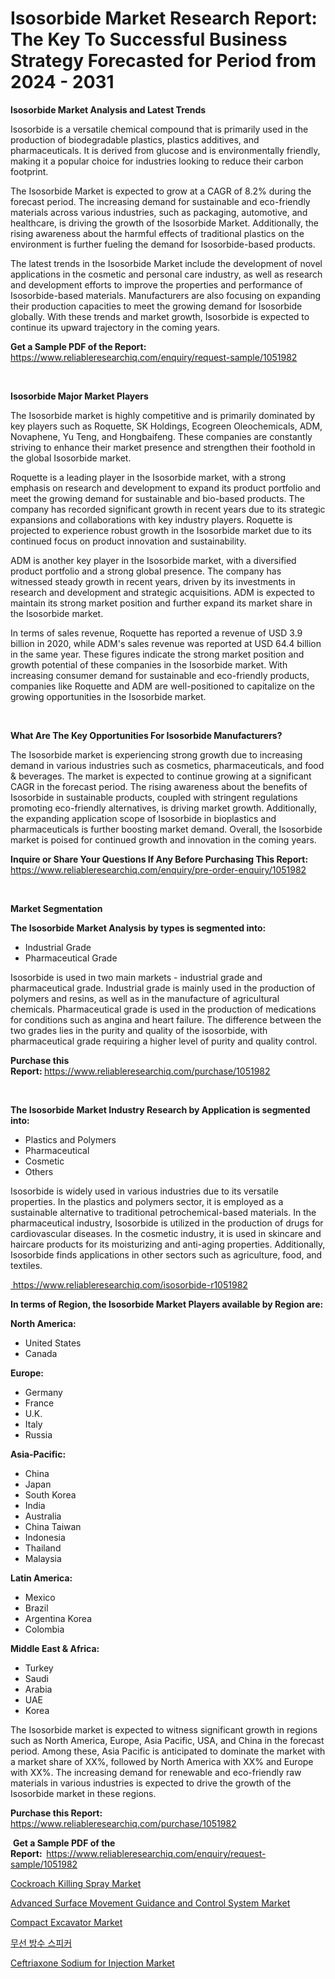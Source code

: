 <p><h1>Isosorbide Market Research Report: The Key To Successful Business Strategy Forecasted for Period from 2024 - 2031</h1></p><p><strong>Isosorbide Market Analysis and Latest Trends</strong></p>
<p><p>Isosorbide is a versatile chemical compound that is primarily used in the production of biodegradable plastics, plastics additives, and pharmaceuticals. It is derived from glucose and is environmentally friendly, making it a popular choice for industries looking to reduce their carbon footprint.</p><p>The Isosorbide Market is expected to grow at a CAGR of 8.2% during the forecast period. The increasing demand for sustainable and eco-friendly materials across various industries, such as packaging, automotive, and healthcare, is driving the growth of the Isosorbide Market. Additionally, the rising awareness about the harmful effects of traditional plastics on the environment is further fueling the demand for Isosorbide-based products.</p><p>The latest trends in the Isosorbide Market include the development of novel applications in the cosmetic and personal care industry, as well as research and development efforts to improve the properties and performance of Isosorbide-based materials. Manufacturers are also focusing on expanding their production capacities to meet the growing demand for Isosorbide globally. With these trends and market growth, Isosorbide is expected to continue its upward trajectory in the coming years.</p></p>
<p><strong>Get a Sample PDF of the Report:&nbsp;</strong> <a href="https://www.reliableresearchiq.com/enquiry/request-sample/1051982">https://www.reliableresearchiq.com/enquiry/request-sample/1051982</a></p>
<p>&nbsp;</p>
<p><strong>Isosorbide Major Market Players</strong></p>
<p><p>The Isosorbide market is highly competitive and is primarily dominated by key players such as Roquette, SK Holdings, Ecogreen Oleochemicals, ADM, Novaphene, Yu Teng, and Hongbaifeng. These companies are constantly striving to enhance their market presence and strengthen their foothold in the global Isosorbide market.</p><p>Roquette is a leading player in the Isosorbide market, with a strong emphasis on research and development to expand its product portfolio and meet the growing demand for sustainable and bio-based products. The company has recorded significant growth in recent years due to its strategic expansions and collaborations with key industry players. Roquette is projected to experience robust growth in the Isosorbide market due to its continued focus on product innovation and sustainability.</p><p>ADM is another key player in the Isosorbide market, with a diversified product portfolio and a strong global presence. The company has witnessed steady growth in recent years, driven by its investments in research and development and strategic acquisitions. ADM is expected to maintain its strong market position and further expand its market share in the Isosorbide market.</p><p>In terms of sales revenue, Roquette has reported a revenue of USD 3.9 billion in 2020, while ADM's sales revenue was reported at USD 64.4 billion in the same year. These figures indicate the strong market position and growth potential of these companies in the Isosorbide market. With increasing consumer demand for sustainable and eco-friendly products, companies like Roquette and ADM are well-positioned to capitalize on the growing opportunities in the Isosorbide market.</p></p>
<p>&nbsp;</p>
<p><strong>What Are The Key Opportunities For Isosorbide Manufacturers?</strong></p>
<p><p>The Isosorbide market is experiencing strong growth due to increasing demand in various industries such as cosmetics, pharmaceuticals, and food & beverages. The market is expected to continue growing at a significant CAGR in the forecast period. The rising awareness about the benefits of Isosorbide in sustainable products, coupled with stringent regulations promoting eco-friendly alternatives, is driving market growth. Additionally, the expanding application scope of Isosorbide in bioplastics and pharmaceuticals is further boosting market demand. Overall, the Isosorbide market is poised for continued growth and innovation in the coming years.</p></p>
<p><strong>Inquire or Share Your Questions If Any Before Purchasing This Report:</strong> <a href="https://www.reliableresearchiq.com/enquiry/pre-order-enquiry/1051982">https://www.reliableresearchiq.com/enquiry/pre-order-enquiry/1051982</a></p>
<p>&nbsp;</p>
<p><strong>Market Segmentation</strong></p>
<p><strong>The Isosorbide Market Analysis by types is segmented into:</strong></p>
<p><ul><li>Industrial Grade</li><li>Pharmaceutical Grade</li></ul></p>
<p><p>Isosorbide is used in two main markets - industrial grade and pharmaceutical grade. Industrial grade is mainly used in the production of polymers and resins, as well as in the manufacture of agricultural chemicals. Pharmaceutical grade is used in the production of medications for conditions such as angina and heart failure. The difference between the two grades lies in the purity and quality of the isosorbide, with pharmaceutical grade requiring a higher level of purity and quality control.</p></p>
<p><strong>Purchase this Report:&nbsp;</strong><a href="https://www.reliableresearchiq.com/purchase/1051982">https://www.reliableresearchiq.com/purchase/1051982</a></p>
<p>&nbsp;</p>
<p><strong>The Isosorbide Market Industry Research by Application is segmented into:</strong></p>
<p><ul><li>Plastics and Polymers</li><li>Pharmaceutical</li><li>Cosmetic</li><li>Others</li></ul></p>
<p><p>Isosorbide is widely used in various industries due to its versatile properties. In the plastics and polymers sector, it is employed as a sustainable alternative to traditional petrochemical-based materials. In the pharmaceutical industry, Isosorbide is utilized in the production of drugs for cardiovascular diseases. In the cosmetic industry, it is used in skincare and haircare products for its moisturizing and anti-aging properties. Additionally, Isosorbide finds applications in other sectors such as agriculture, food, and textiles.</p></p>
<p><a href="https://www.reliableresearchiq.com/isosorbide-r1051982">&nbsp;https://www.reliableresearchiq.com/isosorbide-r1051982</a></p>
<p><strong>In terms of Region, the Isosorbide Market Players available by Region are:</strong></p>
<p>
    <p> <strong> North America: </strong>
        <ul>
            <li>United States</li>
            <li>Canada</li>
        </ul>
        </p> 
    <p> <strong> Europe: </strong>
        <ul>
            <li>Germany</li>
            <li>France</li>
            <li>U.K.</li>
            <li>Italy</li>
            <li>Russia</li>
        </ul>
        </p> 
    <p> <strong> Asia-Pacific: </strong>
        <ul>
            <li>China</li>
            <li>Japan</li>
            <li>South Korea</li>
            <li>India</li>
            <li>Australia</li>
            <li>China Taiwan</li>
            <li>Indonesia</li>
            <li>Thailand</li>
            <li>Malaysia</li>
        </ul>
        </p> 
    <p> <strong> Latin America: </strong>
        <ul>
            <li>Mexico</li>
            <li>Brazil</li>
            <li>Argentina Korea</li>
            <li>Colombia</li>
        </ul>
        </p> 
    <p> <strong> Middle East & Africa: </strong>
        <ul>
            <li>Turkey</li>
            <li>Saudi</li>
            <li>Arabia</li>
            <li>UAE</li>
            <li>Korea</li>
        </ul>
    </p>
    </p>
<p><p>The Isosorbide market is expected to witness significant growth in regions such as North America, Europe, Asia Pacific, USA, and China in the forecast period. Among these, Asia Pacific is anticipated to dominate the market with a market share of XX%, followed by North America with XX% and Europe with XX%. The increasing demand for renewable and eco-friendly raw materials in various industries is expected to drive the growth of the Isosorbide market in these regions.</p></p>
<p><strong>Purchase this Report: </strong><a href="https://www.reliableresearchiq.com/purchase/1051982">https://www.reliableresearchiq.com/purchase/1051982</a></p>
<p>&nbsp;<strong>Get a Sample PDF of the Report:&nbsp;&nbsp;</strong><a href="https://www.reliableresearchiq.com/enquiry/request-sample/1051982">https://www.reliableresearchiq.com/enquiry/request-sample/1051982</a></p>
<p><strong></strong></p>
<p><p><a href="https://github.com/julyju69/Market-Research-Report-List-4/blob/main/cockroach-killing-spray-market.md">Cockroach Killing Spray Market</a></p><p><a href="https://medium.com/@alexander.bell98078/advanced-surface-movement-guidance-and-control-system-market-a-global-and-regional-analysis-3e9bd527beba">Advanced Surface Movement Guidance and Control System Market</a></p><p><a href="https://medium.com/@anslrtman56756/compact-excavator-market-trends-and-analysis-opportunities-and-challenges-for-future-growth-f9ac78704fc4">Compact Excavator Market</a></p><p><a href="https://medium.com/@mujgankortalih/%EA%B8%80%EB%A1%9C%EB%B2%8C-%EB%AC%B4%EC%84%A0-%EB%B0%A9%EC%88%98-%EC%8A%A4%ED%94%BC%EC%BB%A4-%EC%8B%9C%EC%9E%A5-%EB%B6%80%EB%AC%B8-%EC%9C%A0%ED%98%95-%EC%9D%91%EC%9A%A9-%EB%B6%84%EC%95%BC-%EC%8B%9C%EC%9E%A5-%EC%B0%B8%EA%B0%80%EC%9E%90-%EC%A0%84%EB%9E%B5-%EC%A7%80%EC%97%AD%EB%B3%84-%EC%84%B1%EC%9E%A5-%EC%9D%B8%EC%82%AC%EC%9D%B4%ED%8A%B8-%EB%B0%8F-%EB%AF%B8%EB%9E%98-%EC%A0%84%EB%A7%9D-2024-2031-d10fac5637e6">무선 방수 스피커</a></p><p><a href="https://github.com/gdfhhhj/Market-Research-Report-List-6/blob/main/ceftriaxone-sodium-for-injection-market.md">Ceftriaxone Sodium for Injection Market</a></p></p>